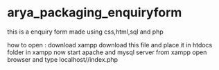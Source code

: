# arya_packaging_enquiryform
this is a enquiry form made using css,html,sql and php 

how to open :
download xampp 
download this file and place it in htdocs folder in xampp
now start apache and mysql server from xampp
open browser and type localhost/<filename>/index.php 
